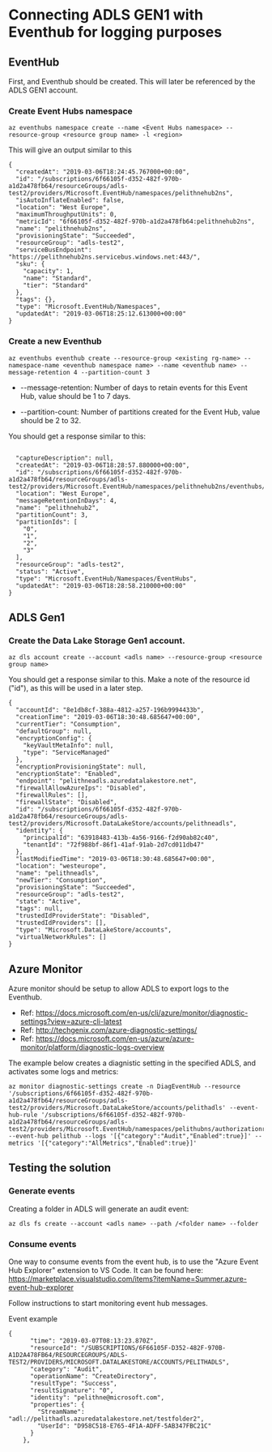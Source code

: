 # Connecting ADLS GEN1 with Eventhub for logging purposes

## EventHub
First, and Eventhub should be created. This will later be referenced by the ADLS GEN1 account.

### Create Event Hubs namespace

````
az eventhubs namespace create --name <Event Hubs namespace> --resource-group <resource group name> -l <region>

````

This will give an output similar to this
````
{
  "createdAt": "2019-03-06T18:24:45.767000+00:00",
  "id": "/subscriptions/6f66105f-d352-482f-970b-a1d2a478fb64/resourceGroups/adls-test2/providers/Microsoft.EventHub/namespaces/pelithnehub2ns",
  "isAutoInflateEnabled": false,
  "location": "West Europe",
  "maximumThroughputUnits": 0,
  "metricId": "6f66105f-d352-482f-970b-a1d2a478fb64:pelithnehub2ns",
  "name": "pelithnehub2ns",
  "provisioningState": "Succeeded",
  "resourceGroup": "adls-test2",
  "serviceBusEndpoint": "https://pelithnehub2ns.servicebus.windows.net:443/",
  "sku": {
    "capacity": 1,
    "name": "Standard",
    "tier": "Standard"
  },
  "tags": {},
  "type": "Microsoft.EventHub/Namespaces",
  "updatedAt": "2019-03-06T18:25:12.613000+00:00"
}
````

### Create a new Eventhub
````console
az eventhubs eventhub create --resource-group <existing rg-name> --namespace-name <eventhub namespace name> --name <eventhub name> --message-retention 4 --partition-count 3
````


* --message-retention: Number of days to retain events for this Event Hub, value should be 1 to 7 days.

* --partition-count: Number of partitions created for the Event Hub, value should be 2 to 32.

You should get a response similar to this:

````

  "captureDescription": null,
  "createdAt": "2019-03-06T18:28:57.880000+00:00",
  "id": "/subscriptions/6f66105f-d352-482f-970b-a1d2a478fb64/resourceGroups/adls-test2/providers/Microsoft.EventHub/namespaces/pelithnehub2ns/eventhubs/pelithnehub2",
  "location": "West Europe",
  "messageRetentionInDays": 4,
  "name": "pelithnehub2",
  "partitionCount": 3,
  "partitionIds": [
    "0",
    "1",
    "2",
    "3"
  ],
  "resourceGroup": "adls-test2",
  "status": "Active",
  "type": "Microsoft.EventHub/Namespaces/EventHubs",
  "updatedAt": "2019-03-06T18:28:58.210000+00:00"
}
````


## ADLS Gen1 

### Create the Data Lake Storage Gen1 account.
````console
az dls account create --account <adls name> --resource-group <resource group name>
````

You should get a response similar to this. Make a note of the resource id ("id"), as this will be used in a later step.
````
{
  "accountId": "8e1db8cf-388a-4812-a257-196b9994433b",
  "creationTime": "2019-03-06T18:30:48.685647+00:00",
  "currentTier": "Consumption",
  "defaultGroup": null,
  "encryptionConfig": {
    "keyVaultMetaInfo": null,
    "type": "ServiceManaged"
  },
  "encryptionProvisioningState": null,
  "encryptionState": "Enabled",
  "endpoint": "pelithneadls.azuredatalakestore.net",
  "firewallAllowAzureIps": "Disabled",
  "firewallRules": [],
  "firewallState": "Disabled",
  "id": "/subscriptions/6f66105f-d352-482f-970b-a1d2a478fb64/resourceGroups/adls-test2/providers/Microsoft.DataLakeStore/accounts/pelithneadls",
  "identity": {
    "principalId": "63918483-413b-4a56-9166-f2d90ab82c40",
    "tenantId": "72f988bf-86f1-41af-91ab-2d7cd011db47"
  },
  "lastModifiedTime": "2019-03-06T18:30:48.685647+00:00",
  "location": "westeurope",
  "name": "pelithneadls",
  "newTier": "Consumption",
  "provisioningState": "Succeeded",
  "resourceGroup": "adls-test2",
  "state": "Active",
  "tags": null,
  "trustedIdProviderState": "Disabled",
  "trustedIdProviders": [],
  "type": "Microsoft.DataLakeStore/accounts",
  "virtualNetworkRules": []
}
````



## Azure Monitor
Azure monitor should be setup to allow ADLS to export logs to the Eventhub. 

* Ref: https://docs.microsoft.com/en-us/cli/azure/monitor/diagnostic-settings?view=azure-cli-latest
* Ref: http://techgenix.com/azure-diagnostic-settings/
* Ref: https://docs.microsoft.com/en-us/azure/azure-monitor/platform/diagnostic-logs-overview


The example below creates a diagnistic setting in the specified ADLS, and activates some logs and metrics:
````
az monitor diagnostic-settings create -n DiagEventHub --resource '/subscriptions/6f66105f-d352-482f-970b-a1d2a478fb64/resourceGroups/adls-test2/providers/Microsoft.DataLakeStore/accounts/pelithadls' --event-hub-rule '/subscriptions/6f66105f-d352-482f-970b-a1d2a478fb64/resourceGroups/adls-test2/providers/Microsoft.EventHub/namespaces/pelithubns/authorizationrules/RootManageSharedAccessKey' --event-hub pelithub --logs '[{"category":"Audit","Enabled":true}]' --metrics '[{"category":"AllMetrics","Enabled":true}]'
````

## Testing the solution

### Generate events
Creating a folder in ADLS will generate an audit event:

````console
az dls fs create --account <adls name> --path /<folder name> --folder
````


### Consume events
One way to consume events from the event hub, is to use the "Azure Event Hub Explorer" extension to VS Code. It can be found here: https://marketplace.visualstudio.com/items?itemName=Summer.azure-event-hub-explorer

Follow instructions to start monitoring event hub messages. 

Event example
````
{
      "time": "2019-03-07T08:13:23.870Z",
      "resourceId": "/SUBSCRIPTIONS/6F66105F-D352-482F-970B-A1D2A478FB64/RESOURCEGROUPS/ADLS-TEST2/PROVIDERS/MICROSOFT.DATALAKESTORE/ACCOUNTS/PELITHADLS",
      "category": "Audit",
      "operationName": "CreateDirectory",
      "resultType": "Success",
      "resultSignature": "0",
      "identity": "pelithne@microsoft.com",
      "properties": {
        "StreamName": "adl://pelithadls.azuredatalakestore.net/testfolder2",
        "UserId": "D958C518-E765-4F1A-ADFF-5AB347FBC21C"
      }
    },
````





